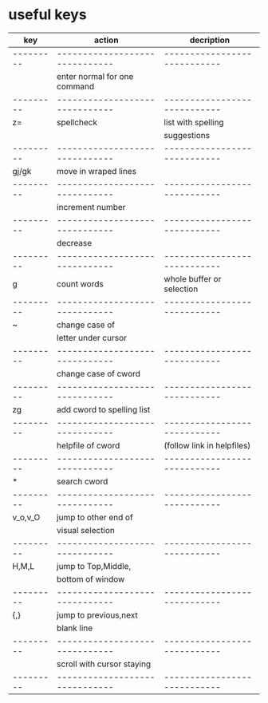 useful keys
============

| key     | action                       | decription                 |
|---------|------------------------------|----------------------------|
|---------|------------------------------|----------------------------|
| <c-o>   | enter normal for one command |                            |
|---------|------------------------------|----------------------------|
| z=      | spellcheck                   | list with spelling         |
|         |                              | suggestions                |
|---------|------------------------------|----------------------------|
| gj/gk   | move in wraped lines         |                            |
|---------|------------------------------|----------------------------|
| <c-a>   | increment number             |                            |
|---------|------------------------------|----------------------------|
| <c-x>   | decrease                     |                            |
|---------|------------------------------|----------------------------|
| g<c-g>  | count words                  | whole buffer or selection  |
|---------|------------------------------|----------------------------|
| ~       | change case of               |                            |
|         | letter under cursor          |                            |
|---------|------------------------------|----------------------------|
| <c-u>   | change case of cword         |                            |
|---------|------------------------------|----------------------------|
| zg      | add cword to spelling list   |                            |
|---------|------------------------------|----------------------------|
| <c-f>   | helpfile of cword            | (follow link in helpfiles) |
|---------|------------------------------|----------------------------|
| *       | search cword                 |                            |
|---------|------------------------------|----------------------------|
| v_o,v_O | jump to other end of         |                            |
|         | visual selection             |                            |
|---------|------------------------------|----------------------------|
| H,M,L   | jump to Top,Middle,          |                            |
|         | bottom of window             |                            |
|---------|------------------------------|----------------------------|
| {,}     | jump to previous,next        |                            |
|         | blank line                   |                            |
|---------|------------------------------|----------------------------|
| <c-e>   | scroll with cursor staying   |                            |
|---------|------------------------------|----------------------------|
